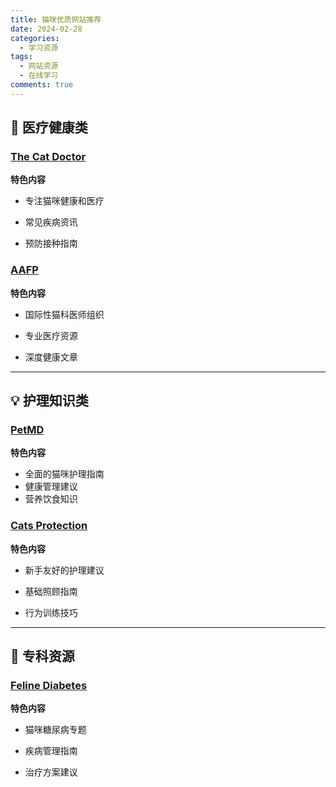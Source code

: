 ```yaml
---
title: 猫咪优质网站推荐
date: 2024-02-28
categories:
  - 学习资源
tags:
  - 网站资源
  - 在线学习
comments: true
---
```


## 🏥 医疗健康类

### [The Cat Doctor](https://www.catdoctor.com/)
**特色内容**

- 专注猫咪健康和医疗

- 常见疾病资讯

- 预防接种指南

### [AAFP](https://www.catvets.com/)
**特色内容**

- 国际性猫科医师组织

- 专业医疗资源

- 深度健康文章

---
## 💡 护理知识类

### [PetMD](https://www.petmd.com/cat)
**特色内容**

- 全面的猫咪护理指南
- 健康管理建议
- 营养饮食知识

### [Cats Protection](https://www.cats.org.uk/)
**特色内容**

- 新手友好的护理建议

- 基础照顾指南

- 行为训练技巧

---
## 🔬 专科资源

### [Feline Diabetes](http://www.felinediabetes.com/)
**特色内容**

- 猫咪糖尿病专题

- 疾病管理指南

- 治疗方案建议 
